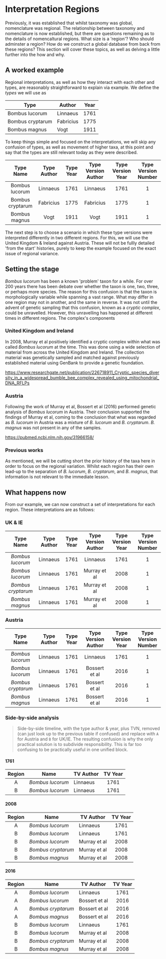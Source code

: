 # Interpretation Regions
Previously, it was established that whilst taxonomy was global, nomenclature was regional. The relationship between taxonomy and nomenclature is now established, but there are questions remaining as to the details of nomencaltural regions. What size is a 'region'? Who should adminster a region? How do we construct a global database from back from these regions? This section will cover these topics, as well as delving a little further into the how and why.

## A worked example
Regional interpretations, as well as how they interact with each other and types, are reasonably straightforward to explain via example. We define the *types* we will use as

|Type|Author|Year|
|---|---|---|
|Bombus lucorum|Linnaeus|1761|
|Bombus cryptarum|Fabricius|1775|
|Bombus magnus|Vogt|1911|

To keep things simple and focused on the interpretations, we will skip any confusion of types, as well as movement of higher taxa, at this point and say that the types are still relevant today as they were described.

|Type Name|Type Author|Type Year|Type Version Author|Type Version Year|Type Version Number|
|:-:|:-:|:-:|:-:|:-:|:-:|
|Bombus lucorum|Linnaeus|1761|Linnaeus|1761|1|
|Bombus cryptarum|Fabricius|1775|Fabricius|1775|1|
|Bombus magnus|Vogt|1911|Vogt|1911|1|

The next step is to choose a scenario in which these type versions were interpreted differently in two different regions. For this, we will use the United Kingdom & Ireland against Austria. These will not be fullly detailed 'from the start' histories, purely to keep the example focused on the exact issue of regional variance.

## Setting the stage
*Bombus lucorum* has been a known 'problem' taxon for a while. For over 200 years there has been debate over whether the taxon is one, two, three, or perhaps more species. The reason for this confusion is that the taxon is morphologically variable while spanning a vast range. What may differ in one region may not in another, and the same in reverse. It was not until the advent of genetic sampling that this confusion, known as a *cryptic complex*, could be unravelled. However, this unravelling has happened at different times in different regions. The complex's components 

### United Kingdom and Ireland
In 2008, Murray et al positively identified a cryptic complex within what was called *Bombus lucorum* at the time. This was done using a wide selection of material from across the United Kingdom and Ireland. The collection material was genetically sampled and matched against previously established material using GenBank to provide a genetic foundation.

https://www.researchgate.net/publication/226718911_Cryptic_species_diversity_in_a_widespread_bumble_bee_complex_revealed_using_mitochondrial_DNA_RFLPs

### Austria
Following the work of Murray et al, Bossert et al (2016) performed genetic analysis of *Bombus lucorum* in Austria. Their conclusion supported the findings of Murray et al, coming to the conclusion that what was regarded as *B. lucorum* in Austria was a mixture of *B. lucorum* and *B. cryptarum*. *B. magnus* was not present in any of the samples.

https://pubmed.ncbi.nlm.nih.gov/31966158/

### Previous works
As mentioned, we will be cutting short the prior history of the taxa here in order to focus on the regional variation. Whilst each region has their own lead-up to the separation of *B. lucorum*, *B. cryptarum*, and *B. magnus*, that information is not relevant to the immediate lesson.

## What happens now
From our example, we can now construct a set of interpretations for each region. These interpretations are as follows:

### UK & IE
|Type Name|Type Author|Type Year|Type Version Author|Type Version Year|Type Version Number|
|:-:|:-:|:-:|:-:|:-:|:-:|
|*Bombus lucorum*|Linnaeus|1761|Linnaeus|1761|1|
|*Bombus lucorum*|Linnaeus|1761|Murray et al|2008|1|
|*Bombus cryptarum*|Linnaeus|1761|Murray et al|2008|1|
|*Bombus magnus*|Linnaeus|1761|Murray et al|2008|1|

### Austria
|Type Name|Type Author|Type Year|Type Version Author|Type Version Year|Type Version Number|
|:-:|:-:|:-:|:-:|:-:|:-:|
|*Bombus lucorum*|Linnaeus|1761|Linnaeus|1761|1|
|*Bombus lucorum*|Linnaeus|1761|Bossert et al|2016|1|
|*Bombus cryptarum*|Linnaeus|1761|Bossert et al|2016|1|
|*Bombus magnus*|Linnaeus|1761|Bossert et al|2016|1|

### Side-by-side analysis
> Side-by-side timeline, with the type author & year, plus TVN, removed (can just look up to the previous table if confused) and replace with `A` for Austria and `B` for UK/IE. The resulting confusion is why the only practical solution is to subdivide responsibility. This is far too confusing to be practically useful in one unified block.

#### 1761
|Region|Name|TV Author|TV Year|
|:-:|---|---|:-:|
|A|*Bombus lucorum*|Linnaeus|1761|
|B|*Bombus lucorum*|Linnaeus|1761|

#### 2008
|Region|Name|TV Author|TV Year|
|:-:|---|---|:-:|
|A|*Bombus lucorum*|Linnaeus|1761|
|B|*Bombus lucorum*|Linnaeus|1761|
|B|*Bombus lucorum*|Murray et al|2008|
|B|*Bombus cryptarum*|Murray et al|2008|
|B|*Bombus magnus*|Murray et al|2008|

#### 2016
|Region|Name|TV Author|TV Year|
|:-:|---|---|:-:|
|A|*Bombus lucorum*|Linnaeus|1761|
|A|*Bombus lucorum*|Bossert et al|2016|
|A|*Bombus cryptarum*|Bossert et al|2016|
|A|*Bombus magnus*|Bossert et al|2016|
|B|*Bombus lucorum*|Linnaeus|1761|
|B|*Bombus lucorum*|Murray et al|2008|
|B|*Bombus cryptarum*|Murray et al|2008|
|B|*Bombus magnus*|Murray et al|2008|